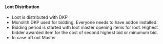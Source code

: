  #### Loot Distribution
 - Loot is distributed with DKP
 - Monolith DKP used for bidding. Everyone needs to have addon installed.
 - Bidding period is started with loot master opening items for loot. Highest bidder awarded item for the cost of second highest bid or minumum bid.
 - In case ofLoot Master 

<!--stackedit_data:
eyJoaXN0b3J5IjpbLTE5MzMwNzIxMSwtNTU5Njk2MzAwXX0=
-->